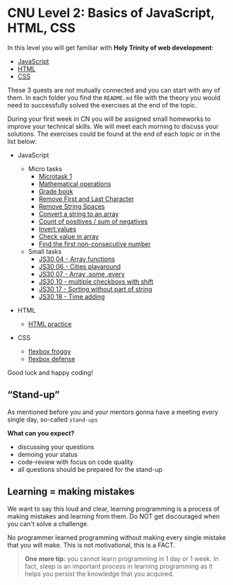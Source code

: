 # CNU Level 2: Basics of JavaScript, HTML, CSS

In this level you will get familiar with **Holy Trinity of web development**:

- [JavaScript](./JavaScript/)
- [HTML](./HTML/)
- [CSS](./CSS/)

These 3 quests are not mutually connected and you can start with any of them. In each folder you find the `README.md` file with the theory you would need to successfully solved the exercises at the end of the topic.

During your first week in CN you will be assigned small homeworks to improve your technical skills. We will meet each morning to discuss your solutions. The exercises could be found at the end of each topic or in the list below:

- JavaScript

  - Micro tasks
    - [Microtask 1](./JavaScript/1.%20What%20is%20JavaScript/exercises/task.html)
    - [Mathematical operations](https://www.codewars.com/kata/57356c55867b9b7a60000bd7/train/javascript)
    - [Grade book](https://www.codewars.com/kata/55cbd4ba903825f7970000f5/train/javascript)
    - [Remove First and Last Character](https://www.codewars.com/kata/56bc28ad5bdaeb48760009b0/train/javascript)
    - [Remove String Spaces](https://www.codewars.com/kata/57eae20f5500ad98e50002c5/train/javascript)
    - [Convert a string to an array](https://www.codewars.com/kata/57e76bc428d6fbc2d500036d/train/javascript)
    - [Count of positives / sum of negatives](https://www.codewars.com/kata/576bb71bbbcf0951d5000044/train/javascript)
    - [Invert values](https://www.codewars.com/kata/5899dc03bc95b1bf1b0000ad/train/javascript)
    - [Check value in array](https://www.codewars.com/kata/57cc975ed542d3148f00015b/train/javascript)
    - [Find the first non-consecutive number](https://www.codewars.com/kata/58f8a3a27a5c28d92e000144/train/javascript)
  - Small tasks
    - [JS30 04 - Array functions](https://github.com/wesbos/JavaScript30/blob/master/04%20-%20Array%20Cardio%20Day%201/index-START.html)
    - [JS30 06 - Cities playaround](https://github.com/wesbos/JavaScript30/blob/master/06%20-%20Type%20Ahead/index-START.html)
    - [JS30 07 - Array .some .every](https://github.com/wesbos/JavaScript30/blob/master/07%20-%20Array%20Cardio%20Day%202/index-START.html)
    - [JS30 10 - multiple checkboxs with shift](https://github.com/wesbos/JavaScript30/blob/master/10%20-%20Hold%20Shift%20and%20Check%20Checkboxes/index-START.html)
    - [JS30 17 - Sorting without part of string](https://github.com/wesbos/JavaScript30/blob/master/17%20-%20Sort%20Without%20Articles/index-START.html)
    - [JS30 18 - Time adding](https://github.com/wesbos/JavaScript30/blob/master/18%20-%20Adding%20Up%20Times%20with%20Reduce/index-START.html)

- HTML
  - [HTML practice](./HTML/HTML-practice.md)
- CSS
  - [flexbox froggy](http://flexboxfroggy.com/)
  - [flexbox defense](http://www.flexboxdefense.com/)

Good luck and happy coding!

## “Stand-up”

As mentioned before you and your mentors gonna have a meeting every single day, so-called `stand-ups`

**What can you expect?**

- discussing your questions
- demoing your status
- code-review with focus on code quality
- all questions should be prepared for the stand-up

## Learning = making mistakes

We want to say this loud and clear, learning programming is a process of making mistakes and learning from them. Do NOT get discouraged when you can't solve a challenge.

No programmer learned programming without making every single mistake that you will make. This is not motivational, this is a FACT.

> **One more tip:** you cannot learn programming in 1 day or 1 week. In fact, sleep is an important process in learning programming as it helps you persist the knowledge that you acquired.
